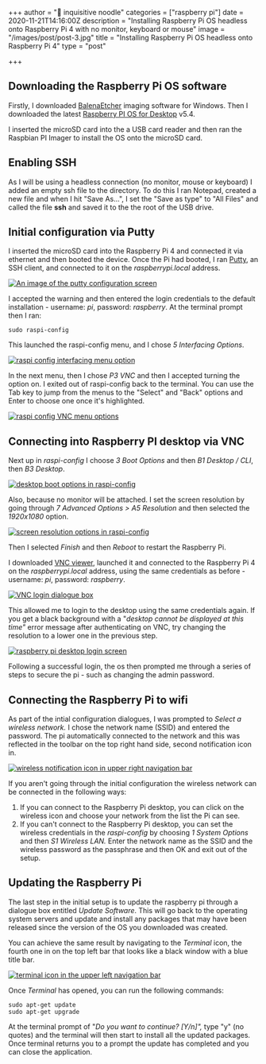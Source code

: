 +++
author = "🍜 inquisitive noodle"
categories = ["raspberry pi"]
date = 2020-11-21T14:16:00Z
description = "Installing Raspberry Pi OS headless onto Raspberry Pi 4 with no monitor, keyboard or mouse"
image = "/images/post/post-3.jpg"
title = "Installing Raspberry Pi OS headless onto Raspberry Pi 4"
type = "post"

+++
## Downloading the Raspberry Pi OS software

Firstly, I downloaded [BalenaEtcher](https://www.balena.io/etcher/) imaging software for Windows. Then I downloaded the latest [Raspberry PI OS for Desktop](https://www.raspberrypi.org/software/operating-systems/) v5.4.

I inserted the microSD card into the a USB card reader and then ran the Raspbian PI Imager to install the OS onto the microSD card.

## Enabling SSH

As I will be using a headless connection (no monitor, mouse or keyboard) I added an empty ssh file to the directory. To do this I ran Notepad, created a new file and when I hit "Save As...", I set the "Save as type" to "All Files" and called the file **ssh** and saved it to the the root of the USB drive.

## Initial configuration via Putty

I inserted the microSD card into the Raspberry Pi 4 and connected it via ethernet and then booted the device. Once the Pi had booted, I ran [Putty](https://www.chiark.greenend.org.uk/\~sgtatham/putty/), an SSH client, and connected to it on the _raspberrypi.local_ address.

[![An image of the putty configuration screen](https://github.com/inquisitivenoodle/mywebsite/raw/master/site/content/post/img/putty-login.png "putty configuration screen")](https://github.com/inquisitivenoodle/mywebsite/blob/master/site/content/post/img/putty-login.png)

I accepted the warning and then entered the login credentials to the default installation - username: _pi_, password: _raspberry_. At the terminal prompt then I ran:

    sudo raspi-config

This launched the raspi-config menu, and I chose _5 Interfacing Options_.

[![raspi config interfacing menu option](https://github.com/inquisitivenoodle/mywebsite/raw/master/site/content/post/img/interfacing-option.png "interfacing option in the raspi-config menu")](https://github.com/inquisitivenoodle/mywebsite/blob/master/site/content/post/img/interfacing-option.png)

In the next menu, then I chose _P3 VNC_ and then I accepted turning the option on. I exited out of raspi-config back to the terminal. You can use the Tab key to jump from the menus to the "Select" and "Back" options and Enter to choose one once it's highlighted.

[![raspi config VNC menu options](https://github.com/inquisitivenoodle/mywebsite/raw/master/site/content/post/img/vnc-option.png "VNC option in the raspi-config interfacing options")](https://github.com/inquisitivenoodle/mywebsite/blob/master/site/content/post/img/vnc-option.png)

## Connecting into Raspberry PI desktop via VNC

Next up in _raspi-config_ I choose _3 Boot Options_ and then _B1 Desktop / CLI_, then _B3 Desktop_.

[![desktop boot options in raspi-config](https://github.com/inquisitivenoodle/mywebsite/raw/master/site/content/post/img/desktop-boot-option.png "desktop boot option in the raspi-config boot options")](https://github.com/inquisitivenoodle/mywebsite/blob/master/site/content/post/img/desktop-boot-option.png)

Also, because no monitor will be attached. I set the screen resolution by going through _7 Advanced Options > A5 Resolution_ and then selected the _1920x1080_ option.

[![screen resolution options in raspi-config](https://github.com/inquisitivenoodle/mywebsite/raw/master/site/content/post/img/screen-resolution-option.png "screen resolution entries in raspi-config")](https://github.com/inquisitivenoodle/mywebsite/blob/master/site/content/post/img/screen-resolution-option.png)

Then I selected _Finish_ and then _Reboot_ to restart the Raspberry Pi.

I downloaded [VNC viewer](https://www.realvnc.com/en/connect/download/viewer/), launched it and connected to the Raspberry Pi 4 on the _raspberrypi.local_ address, using the same credentials as before - username: _pi_, password: _raspberry_.

[![VNC login dialogue box](https://github.com/inquisitivenoodle/mywebsite/raw/master/site/content/post/img/vnc-login.png "logging into raspberry pi via VNC")](https://github.com/inquisitivenoodle/mywebsite/blob/master/site/content/post/img/vnc-login.png)

This allowed me to login to the desktop using the same credentials again. If you get a black background with a "_desktop cannot be displayed at this time"_ error message after authenticating on VNC, try changing the resolution to a lower one in the previous step.

[![raspberry pi desktop login screen](https://github.com/inquisitivenoodle/mywebsite/raw/master/site/content/post/img/desktop-login.png "raspberry pi desktop login screen")](https://github.com/inquisitivenoodle/mywebsite/blob/master/site/content/post/img/desktop-login.png)

Following a successful login, the os then prompted me through a series of steps to secure the pi - such as changing the admin password.

## Connecting the Raspberry Pi to wifi

As part of the intial configuration dialogues, I was prompted to _Select a wireless network._ I chose the network name (SSID) and entered the password. The pi automatically connected to the network and this was reflected in the toolbar on the top right hand side, second notification icon in.

[![wireless notification icon in upper right navigation bar](https://github.com/inquisitivenoodle/mywebsite/raw/master/site/content/post/img/wireless-icon.png "wireless notification icon in upper right navigation bar")](https://github.com/inquisitivenoodle/mywebsite/blob/master/site/content/post/img/wireless-icon.png)

If you aren't going through the initial configuration the wireless network can be connected in the following ways:

1. If you can connect to the Raspberry Pi desktop, you can click on the wireless icon and choose your network from the list the Pi can see.
2. If you can't connect to the Raspberry Pi desktop, you can set the wireless credentials in the _raspi-config_ by choosing _1 System Options_ and then _S1 Wireless LAN._ Enter the network name as the SSID and the wireless password as the passphrase and then OK and exit out of the setup.

## Updating the Raspberry Pi

The last step in the initial setup is to update the raspberry pi through a dialogue box entitled _Update Software_. This will go back to the operating system servers and update and install any packages that may have been released since the version of the OS you downloaded was created.

You can achieve the same result by navigating to the _Terminal_ icon, the fourth one in on the top left bar that looks like a black window with a blue title bar.

[![terminal icon in the upper left navigation bar](https://github.com/inquisitivenoodle/mywebsite/raw/master/site/content/post/img/terminal-icon.png "terminal icon in the upper left navigation bar")](https://github.com/inquisitivenoodle/mywebsite/blob/master/site/content/post/img/terminal-icon.png)

Once _Terminal_ has opened, you can run the following commands:

    sudo apt-get update
    sudo apt-get upgrade

At the terminal prompt of "_Do you want to continue? \[Y/n\]",_ type "y" (no quotes) and the terminal will then start to install all the updated packages. Once terminal returns you to a prompt the update has completed and you can close the application.